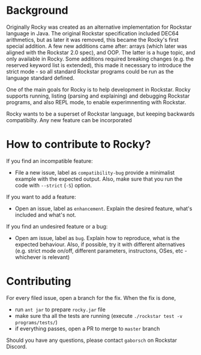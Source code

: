 # Background

Originally Rocky was created as an alternative implementation for Rockstar language in Java. The original Rockstar specification included DEC64 arithmetics, but as later it was removed, this became the Rocky's first special addition. 
A few new additions came after: arrays (which later was aligned with the Rockstar 2.0 spec), and OOP. The latter is a huge topic, and only available in Rocky.
Some additions required breaking changes (e.g. the reserved keyword list is extended), this made it necessary to introduce the strict mode - so all standard Rockstar programs could be run as the language standard defined.

One of the main goals for Rocky is to help development in Rockstar. Rocky supports running, listing (parsing and explaining) and debugging Rockstar programs, and also REPL mode, to enable experimnenting with Rockstar.

Rocky wants to be a superset of Rockstar language, but keeping backwards compatibilty. Any new feature can be incorporated

# How to contribute to Rocky?

If you find an incompatible feature:
* File a new issue, label as `compatibility-bug` provide a minimalist example with the expected output. Also, make sure that you run the code with `--strict` (`-S`) option.

If you want to add a feature:
* Open an issue, label as `enhancement`. Explain the desired feature, what's included and what's not. 

If you find an undesired feature or a bug:
* Open am issue, label as `bug`. Explain how to reproduce, what is the expected behaviour. Also, if possible, try it with different alternatives (e.g. strict mode on/off, different parameters, instructons, OSes, etc - whichever is relevant)

# Contributing

For every filed issue, open a branch for the fix. When the fix is done, 
* run `ant jar` to prepare `rocky.jar` file
* make sure tha all the tests are running (execute `./rockstar test -v programs/tests/`)
* if everything passes, open a PR to merge to `master` branch

Should you have any questions, please contact `gaborsch` on Rockstar Discord.




